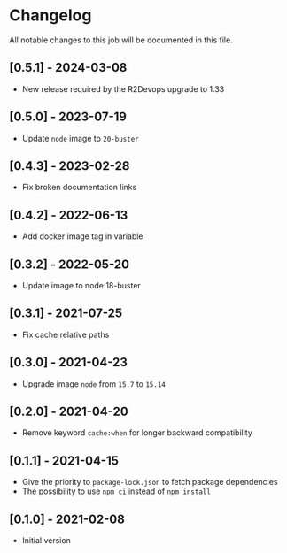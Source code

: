 # Changelog
All notable changes to this job will be documented in this file.

## [0.5.1] - 2024-03-08
* New release required by the R2Devops upgrade to 1.33

## [0.5.0] - 2023-07-19
* Update `node` image to `20-buster`

## [0.4.3] - 2023-02-28
* Fix broken documentation links

## [0.4.2] - 2022-06-13
* Add docker image tag in variable 

## [0.3.2] - 2022-05-20
* Update image to node:18-buster

## [0.3.1] - 2021-07-25
* Fix cache relative paths

## [0.3.0] - 2021-04-23
* Upgrade image `node` from `15.7` to `15.14`

## [0.2.0] - 2021-04-20
* Remove keyword `cache:when` for longer backward compatibility

## [0.1.1] - 2021-04-15
* Give the priority to `package-lock.json` to fetch package dependencies
* The possibility to use `npm ci` instead of `npm install`

## [0.1.0] - 2021-02-08
* Initial version
